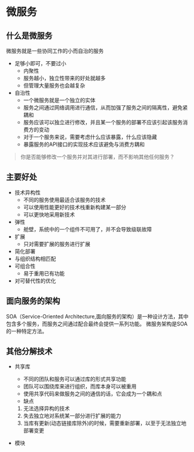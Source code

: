 
# 微服务
## 什么是微服务
微服务就是一些协同工作的小而自治的服务

- 足够小即可，不要过小
  - 内聚性
  - 服务越小，独立性带来的好处就越多
  - 但管理大量服务也会越复杂
- 自治性
  - 一个微服务就是一个独立的实体
  - 服务之间通过网络调用进行通信，从而加强了服务之间的隔离性，避免紧耦和
  - 服务应该可以独立进行修改，并且某一个服务的部署不应该引起该服务消费方的变动
  - 对于一个服务来说，需要考虑什么应该暴露，什么应该隐藏
  - 暴露服务的API接口的实现技术应该避免与消费方耦和

> 你是否能够修改一个服务并对其进行部署，而不影响其他任何服务？

## 主要好处
- 技术异构性
  - 不同的服务使用最适合该服务的技术
  - 可以使用性能更好的技术栈重新构建某一部分
  - 可以更快地采用新技术
- 弹性
  - 舱壁，系统中的一个组件不可用了，并不会导致级联故障
- 扩展
  - 只对需要扩展的服务进行扩展
- 简化部署
- 与组织结构相匹配
- 可组合性
  - 易于重用已有功能
- 对可替代性的优化

## 面向服务的架构
SOA（Service-Oriented Architecture,面向服务的架构）是一种设计方法，其中包含多个服务，而服务之间通过配合最终会提供一系列功能。
微服务架构是SOA的一种特定方法。

## 其他分解技术
- 共享库
  - 不同的团队和服务可以通过库的形式共享功能
  - 团队可以围绕库来进行组织，而库本身可以被重用
  - 使用共享代码来做服务之间的通信的话，它会成为一个耦和点
  - 缺点
   1. 无法选择异构的技术
   2. 失去独立地对系统某一部分进行扩展的能力
   3. 当库有更新(动态链接库除外)的时候，需要重新部署，以至于无法独立地部署变更

- 模块

